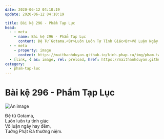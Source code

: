 ```yaml
---
date: 2020-06-12 04:10:19
update: 2020-06-12 04:10:19

title: Bài kệ 296 - Phẩm Tạp Lục
head:
  - - meta
    - name: Bài kệ 296 - Phẩm Tạp Lục
      content: Ðệ Tử Gotama,<Br>Luôn Luôn Tự Tỉnh Giác<Br>Vô Luận Ngày Hay Đêm,<Br>Tưởng Phật Ðà Thường Niệm.<Br>
  - - meta
    - property: image
      content: https://maithanhduyan.github.io/kinh-phap-cu/img/pham-tap-luc/pham-tap-luc-296.jpg
  - [link, { as: image, rel: preload, href: https://maithanhduyan.github.io/kinh-phap-cu/img/pham-tap-luc/pham-tap-luc-296.jpg }]
category:
  - pham-tap-luc
---
```


# Bài kệ 296 - Phẩm Tạp Lục

![An image](/img/pham-tap-luc/pham-tap-luc-296.jpg)

Ðệ tử Gotama,<br>Luôn luôn tự tỉnh giác<br>Vô luận ngày hay đêm,<br>Tưởng Phật Ðà thường niệm.<br>
